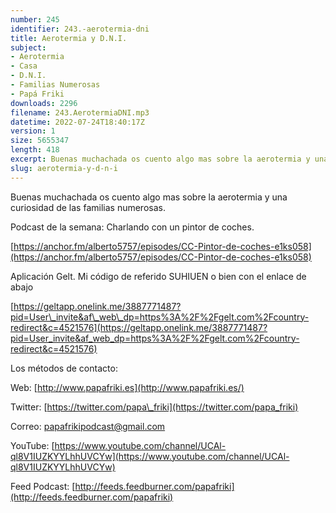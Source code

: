 ```yaml
---
number: 245
identifier: 243.-aerotermia-dni
title: Aerotermia y D.N.I.
subject:
- Aerotermia
- Casa
- D.N.I.
- Familias Numerosas
- Papá Friki
downloads: 2296
filename: 243.AerotermiaDNI.mp3
datetime: 2022-07-24T18:40:17Z
version: 1
size: 5655347
length: 418
excerpt: Buenas muchachada os cuento algo mas sobre la aerotermia y una curiosidad de las familias numerosas
slug: aerotermia-y-d-n-i
---
```

Buenas muchachada os cuento algo mas sobre la aerotermia y una curiosidad de las familias numerosas.

Podcast de la semana: Charlando con un pintor de coches.

[https://anchor.fm/alberto5757/episodes/CC-Pintor-de-coches-e1ks058](https://anchor.fm/alberto5757/episodes/CC-Pintor-de-coches-e1ks058)

Aplicación Gelt. Mi código de referido SUHIUEN o bien con el enlace de abajo

[
](https://geltapp.onelink.me/3887771487?pid=User_invite&af_web_dp=https%3A%2F%2Fgelt.com%2Fcountry-redirect&c=4521576)

[https://geltapp.onelink.me/3887771487?pid=User\_invite&af\_web\_dp=https%3A%2F%2Fgelt.com%2Fcountry-redirect&c=4521576](https://geltapp.onelink.me/3887771487?pid=User_invite&af_web_dp=https%3A%2F%2Fgelt.com%2Fcountry-redirect&c=4521576)

Los métodos de contacto:

Web: [http://www.papafriki.es](http://www.papafriki.es/)

Twitter: [https://twitter.com/papa\_friki](https://twitter.com/papa_friki)

Correo: [papafrikipodcast@gmail.com](https://archive.org/details/papafrikipodast@gmail.com)

YouTube: [https://www.youtube.com/channel/UCAl-ql8V1IUZKYYLhhUVCYw](https://www.youtube.com/channel/UCAl-ql8V1IUZKYYLhhUVCYw)

Feed Podcast: [http://feeds.feedburner.com/papafriki](http://feeds.feedburner.com/papafriki)